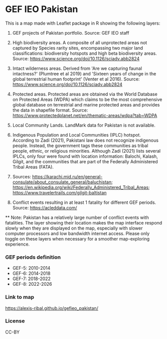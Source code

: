 # GEF IEO Pakistan

This is a map made with Leaflet package in R showing the following layers:

1. GEF projects of Pakistan portfolio.
Source: GEF IEO staff

2. High biodiversity areas. A composite of all unprotected areas not captured by Species rarity sites, encompassing two major land classifications: biodiversity hotspots and high beta biodiversity areas.
Source: https://www.science.org/doi/10.1126/sciadv.abb2824

3. Intact wilderness areas. Derived from 'Are we capturing faunal intactness?' (Plumtree et al 2019) and 'Sixteen years of change in the global terrestrial human footprint' (Venter et al 2016).
Source: https://www.science.org/doi/10.1126/sciadv.abb2824

4. Protected areas. Protected areas are obtained via the World Database on Protected Areas (WDPA) which claims to be the most comprehensive global database on terrestrial and marine protected areas and provides the data in shapefile format.
Source: https://www.protectedplanet.net/en/thematic-areas/wdpa?tab=WDPA

6. Local Community Lands. LandMark data for Pakistan is not available.

7. Indigenous Population and Local Communities (IPLC) hotspot. According to Zadi (2021), Pakistani law does not recognize indigenous people. Instead, the government tags these communities as tribal people, ethnic, or religious minorities. Although Zadi (2021) lists several IPLCs, only four were found with location information: Balochi, Kalash, Gilgit, and the communities that are part of the Federally Administered Tribal Areas (FATA).
8. Sources: https://karachi.mid.ru/en/general-consulate/about_consulate_general/baluchistan; https://en.wikipedia.org/wiki/Federally_Administered_Tribal_Areas; https://www.travelertrails.com/gilgit-baltistan 

9. Conflict events resulting in at least 1 fatality for different GEF periods.
Source: https://acleddata.com/

** Note: Pakistan has a relatively large number of conflict events with fatalities. The layer showing their location makes the map interface respond slowly when they are displayed on the map, especially with slower computer processors and low bandwidth internet access. Please only toggle on these layers when necessary for a smoother map-exploring experience.


### GEF periods definition

- GEF-5: 2010-2014
- GEF-6: 2014-2018
- GEF-7: 2018-2022
- GEF-8: 2022-2026


### Link to map

https://alexis-ribal.github.io/gefieo_pakistan/


### License

CC-BY




